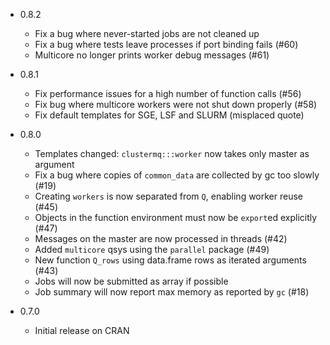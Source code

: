 * 0.8.2
  * Fix a bug where never-started jobs are not cleaned up
  * Fix a bug where tests leave processes if port binding fails (#60)
  * Multicore no longer prints worker debug messages (#61)

* 0.8.1
  * Fix performance issues for a high number of function calls (#56)
  * Fix bug where multicore workers were not shut down properly (#58)
  * Fix default templates for SGE, LSF and SLURM (misplaced quote)

* 0.8.0
  * Templates changed: `clustermq:::worker` now takes only master as argument
  * Fix a bug where copies of `common_data` are collected by gc too slowly (#19)
  * Creating `workers` is now separated from `Q`, enabling worker reuse (#45)
  * Objects in the function environment must now be `export`ed explicitly (#47)
  * Messages on the master are now processed in threads (#42)
  * Added `multicore` qsys using the `parallel` package (#49)
  * New function `Q_rows` using data.frame rows as iterated arguments (#43)
  * Jobs will now be submitted as array if possible
  * Job summary will now report max memory as reported by `gc` (#18)

* 0.7.0
  * Initial release on CRAN

